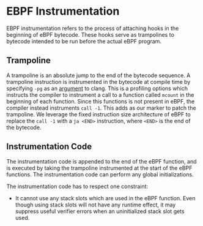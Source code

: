 # EBPF Instrumentation

EBPF instrumentation refers to the process of attaching hooks in the beginning of eBPF bytecode. These hooks serve as trampolines to bytecode intended to be run before the actual eBPF program.

## Trampoline
A trampoline is an absolute jump to the end of the bytecode sequence.
A trampoline instruction is instrumented in the bytecode at compile time by specifying `-pg` as an [argument](https://clang.llvm.org/docs/ClangCommandLineReference.html#cmdoption-clang-pg) to clang. This is a profiling options which instructs the compiler to instrument a call to a function called `mcount` in the
beginning of each function. Since this functions is not present in eBPF, the compiler instead instruments `call -1`. This adds as our marker to patch the trampoline.
We leverage the fixed instruction size architecture of eBPF to replace the `call -1` with a `ja <END>` instruction, where `<END>` is the end of the bytecode.

## Instrumentation Code
The instrumentation code is appended to the end of the eBPF function, and is executed by taking the trampoline instrumented at the start of the eBPF functions. The instrumentation code can perform any global initializations.

The instrumentation code has to respect one constraint:
- It cannot use any stack slots which are used in the eBPF function. Even though using stack slots will not have any runtime effect, it may suppress useful verifier errors when an uninitialized stack slot gets used.

